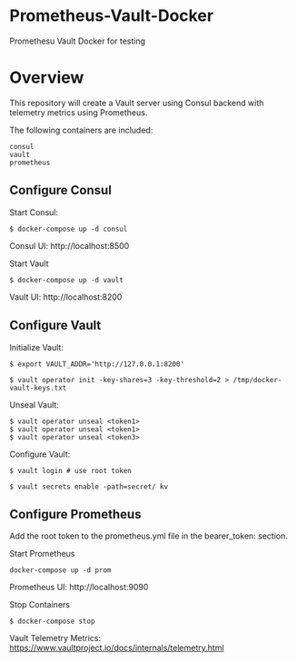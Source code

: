# Prometheus-Vault-Docker
Promethesu Vault Docker for testing

# Overview

This repository will create a Vault server using Consul backend with telemetry metrics using Prometheus.

The following containers are included:

    consul
    vault
    prometheus

## Configure Consul

Start Consul:
```
$ docker-compose up -d consul
```
Consul UI: http://localhost:8500

Start Vault
```
$ docker-compose up -d vault
```

Vault UI: http://localhost:8200

## Configure Vault

Initialize Vault:
```
$ export VAULT_ADDR='http://127.0.0.1:8200'

$ vault operator init -key-shares=3 -key-threshold=2 > /tmp/docker-vault-keys.txt
```
Unseal Vault:
```
$ vault operator unseal <token1> 
$ vault operator unseal <token1> 
$ vault operator unseal <token3> 
```
Configure Vault:
```
$ vault login # use root token

$ vault secrets enable -path=secret/ kv
```
## Configure Prometheus

Add the root token to the prometheus.yml file in the bearer_token: section.

Start Prometheus
```
docker-compose up -d prom
```
Prometheus UI: http://localhost:9090

Stop Containers
```
$ docker-compose stop
```
Vault Telemetry Metrics: https://www.vaultproject.io/docs/internals/telemetry.html
